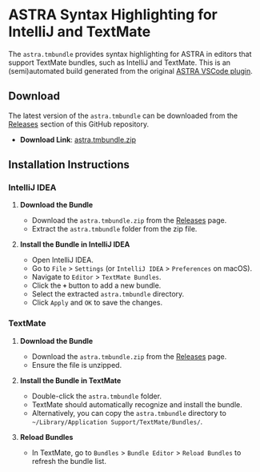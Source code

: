 # ASTRA Syntax Highlighting for IntelliJ and TextMate

The `astra.tmbundle` provides syntax highlighting for ASTRA in editors that
support TextMate bundles, such as IntelliJ and TextMate. This is an
(semi)automated build generated from the original [ASTRA VSCode
plugin](https://gitlab.com/astra-language/vscode-language-astra).

## Download

The latest version of the `astra.tmbundle` can be downloaded from the
[Releases](https://github.com/mxschll/textmate-grammar-astra/releases) section
of this GitHub repository.

- **Download Link**:
  [astra.tmbundle.zip](https://github.com/mxschll/textmate-grammar-astra/releases/latest/download/astra.tmbundle.zip)

## Installation Instructions

### IntelliJ IDEA

1. **Download the Bundle**

   - Download the `astra.tmbundle.zip` from the
     [Releases](https://github.com/mxschll/textmate-grammar-astra/releases)
     page.
   - Extract the `astra.tmbundle` folder from the zip file.

2. **Install the Bundle in IntelliJ IDEA**

   - Open IntelliJ IDEA.
   - Go to `File` > `Settings` (or `IntelliJ IDEA` > `Preferences` on macOS).
   - Navigate to `Editor` > `TextMate Bundles`.
   - Click the **`+`** button to add a new bundle.
   - Select the extracted `astra.tmbundle` directory.
   - Click `Apply` and `OK` to save the changes.

### TextMate

1. **Download the Bundle**

   - Download the `astra.tmbundle.zip` from the
     [Releases](https://github.com/mxschll/textmate-grammar-astra/releases) page.
   - Ensure the file is unzipped.

2. **Install the Bundle in TextMate**

   - Double-click the `astra.tmbundle` folder.
   - TextMate should automatically recognize and install the bundle.
   - Alternatively, you can copy the `astra.tmbundle` directory to
     `~/Library/Application Support/TextMate/Bundles/`.

3. **Reload Bundles**

   - In TextMate, go to `Bundles` > `Bundle Editor` > `Reload Bundles` to
     refresh the bundle list.
